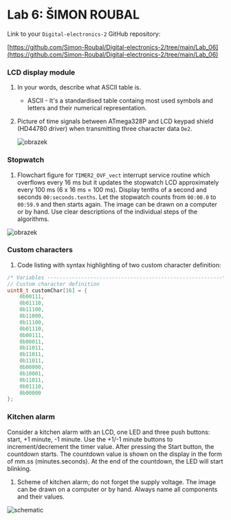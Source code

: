 # Lab 6: ŠIMON ROUBAL

Link to your `Digital-electronics-2` GitHub repository:

[https://github.com/Simon-Roubal/Digital-electronics-2/tree/main/Lab_06](https://github.com/Simon-Roubal/Digital-electronics-2/tree/main/Lab_06)


### LCD display module

1. In your words, describe what ASCII table is.
   * ASCII - It's a standardised table containg most used symbols and letters and their numerical representation.

2. Picture of time signals between ATmega328P and LCD keypad shield (HD44780 driver) when transmitting three character data `De2`.

   ![obrazek](https://user-images.githubusercontent.com/77580298/139856400-8a455364-fda6-4074-88b6-681f146c5a67.png)


### Stopwatch

1. Flowchart figure for `TIMER2_OVF_vect` interrupt service routine which overflows every 16&nbsp;ms but it updates the stopwatch LCD approximately every 100&nbsp;ms (6 x 16&nbsp;ms = 100&nbsp;ms). Display tenths of a second and seconds `00:seconds.tenths`. Let the stopwatch counts from `00:00.0` to `00:59.9` and then starts again. The image can be drawn on a computer or by hand. Use clear descriptions of the individual steps of the algorithms.

![obrazek](https://user-images.githubusercontent.com/77580298/139929077-30abb88e-9488-4e88-a35e-0518a3b0e57b.png)


### Custom characters

1. Code listing with syntax highlighting of two custom character definition:

```c
/* Variables ---------------------------------------------------------*/
// Custom character definition
uint8_t customChar[16] = {
    0b00111,
    0b01110,
    0b11100,
    0b11000,
    0b11100,
    0b01110,
    0b00111,
    0b00011,
    0b11011,
    0b11011,
    0b11011,
    0b00000,
    0b10001,
    0b11011,
    0b01110,
    0b00000
};
```


### Kitchen alarm

Consider a kitchen alarm with an LCD, one LED and three push buttons: start, +1 minute, -1 minute. Use the +1/-1 minute buttons to increment/decrement the timer value. After pressing the Start button, the countdown starts. The countdown value is shown on the display in the form of mm.ss (minutes.seconds). At the end of the countdown, the LED will start blinking.

1. Scheme of kitchen alarm; do not forget the supply voltage. The image can be drawn on a computer or by hand. Always name all components and their values.

![schematic](https://user-images.githubusercontent.com/77580298/139853507-b05bec62-9918-4280-8140-25a744003d92.png)


